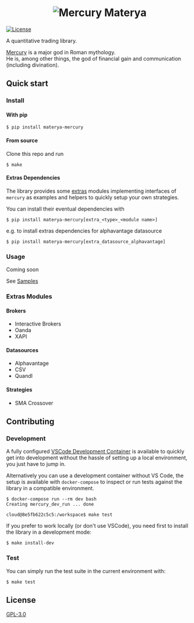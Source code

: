 <h1 align="center">
  <img src="doc/assets/mercury_materya_logo.png" alt="Mercury Materya" />
</h1>

[![License][license-image]][license-url]

A quantitative trading library.

[Mercury](https://en.wikipedia.org/wiki/Mercury_(mythology)) is a major god in Roman mythology.  
He is, among other things, the god of financial gain and communication (including divination).  

## Quick start

### Install

#### With pip

```shell
$ pip install materya-mercury
```

#### From source

Clone this repo and run

```shell
$ make
```

#### Extras Dependencies

The library provides some [extras](#-extras) modules implementing interfaces of `mercury` as examples and helpers to quickly setup your own strategies.

You can install their eventual dependencies with

```shell
$ pip install materya-mercury[extra_<type>_<module name>]
```

e.g. to install extras dependencies for alphavantage datasource

```shell
$ pip install materya-mercury[extra_datasource_alphavantage]
```

### Usage

Coming soon

See [Samples](samples)

### Extras Modules

#### Brokers

- Interactive Brokers
- Oanda
- XAPI

#### Datasources

- Alphavantage
- CSV
- Quandl

#### Strategies

- SMA Crossover

## Contributing

### Development

A fully configured [VSCode Development Container](https://code.visualstudio.com/docs/remote/containers) is available to quickly get into development without the hassle of setting up a local environment, you just have to jump in.

Alternatively you can use a development container without VS Code, the setup is available with `docker-compose` to inspect or run tests against the library in a compatible environment.

```shell
$ docker-compose run --rm dev bash
Creating mercury_dev_run ... done

cloud@8e5fb622c5c5:/workspace$ make test
```

If you prefer to work locally (or don't use VSCode), you need first to install the library in a development mode:

```shell
$ make install-dev
```

### Test

You can simply run the test suite in the current environment with:

  ```shell
  $ make test
  ```

## License

[GPL-3.0](LICENSE)

[license-image]: https://img.shields.io/github/license/materya/mercury?style=flat-square
[license-url]: LICENSE
